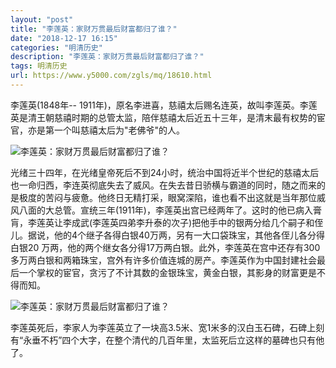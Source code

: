 ```yaml
---
layout: "post"
title: "李莲英：家财万贯最后财富都归了谁？"
date: "2018-12-17 16:15"
categories: "明清历史"
description: "李莲英：家财万贯最后财富都归了谁？"
tags: 明清历史
url: https://www.y5000.com/zgls/mq/18610.html
---
```






李莲英(1848年--
1911年)，原名李进喜，慈禧太后赐名连英，故叫李莲英。李莲英是清王朝慈禧时期的总管太监，陪伴慈禧太后近五十三年，是清末最有权势的宦官，亦是第一个叫慈禧太后为"老佛爷"的人。

![李莲英：家财万贯最后财富都归了谁？](/uploads/allimg/170405/6-1F405142F3A9.JPG)

光绪三十四年，在光绪皇帝死后不到24小时，统治中国将近半个世纪的慈禧太后也一命归西，李连英彻底失去了威风。在失去昔日骄横与霸道的同时，随之而来的是极度的苦闷与疲惫。他终日无精打采，眼窝深陷，谁也看不出这就是当年那位威风八面的大总管。宣统三年(1911年)，李莲英出宫已经两年了。这时的他已病入膏肓，李莲英让李成武(李莲英四弟李升泰的次子)把他手中的银两分给几个嗣子和侄儿。据说，他的4个继子各得白银40万两，另有一大口袋珠宝，其他各侄儿各分得白银20
万两，他的两个继女各分得17万两白银。此外，李莲英在宫中还存有300多万两白银和两箱珠宝，宫外有许多价值连城的房产。李莲英作为中国封建社会最后一个掌权的宦官，贪污了不计其数的金银珠宝，黄金白银，其影身的财富更是不得而知。

![李莲英：家财万贯最后财富都归了谁？](/uploads/allimg/170405/6-1F405142Ib40.JPG)

李莲英死后，李家人为李莲英立了一块高3.5米、宽1米多的汉白玉石碑，石碑上刻有“永垂不朽”四个大字，在整个清代的几百年里，太监死后立这样的墓碑也只有他了。
